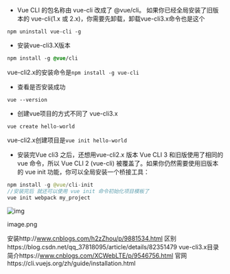 - Vue CLI 的包名称由 vue-cli 改成了 @vue/cli。 如果你已经全局安装了旧版本的 vue-cli(1.x 或 2.x)，你需要先卸载，卸载vue-cli3.x命令也是这个

```undefined
npm uninstall vue-cli -g
```

- 安装vue-cli3.X版本

```css
npm install -g @vue/cli
```

vue-cli2.x的安装命令是`npm install -g vue-cli`

- 查看是否安装成功

```undefined
vue --version
```

- 创建vue项目的方式不同了
   vue-cli3.x

```undefined
vue create hello-world
```

vue-cli2.x创建项目是`vue init hello-world`

- 安装完Vue cli3 之后，还想用vue-cli2.x 版本
   Vue CLI 3 和旧版使用了相同的 vue 命令，所以 Vue CLI 2 (vue-cli) 被覆盖了。如果你仍然需要使用旧版本的 vue init 功能，你可以全局安装一个桥接工具：

```kotlin
npm install -g @vue/cli-init
//安装完后 就还可以使用 vue init 命令初始化项目模板了
vue init webpack my_project
```



![img](https:////upload-images.jianshu.io/upload_images/13511312-3b8dadeff0b24613.png?imageMogr2/auto-orient/strip|imageView2/2/w/584/format/webp)

image.png

安装http://www.cnblogs.com/h2zZhou/p/9881534.html
 区别https://blog.csdn.net/qq_37818095/article/details/82351479
 vue-cli3.x目录简介https://www.cnblogs.com/XCWebLTE/p/9546756.html
 官网https://cli.vuejs.org/zh/guide/installation.html